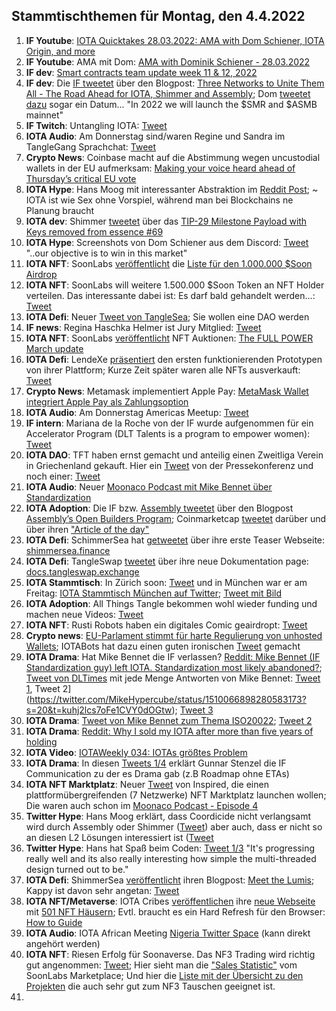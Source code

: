 ## Stammtischthemen für Montag, den 4.4.2022

1. **IF Youtube**: [IOTA Quicktakes 28.03.2022: AMA with Dom Schiener, IOTA Origin, and more](https://www.youtube.com/watch?v=W4WLp3ZaCYk)
2. **IF Youtube**: AMA mit Dom: [AMA with Dominik Schiener - 28.03.2022](https://www.youtube.com/watch?v=yuiCrwDFV7Q&t=1s)
3. **IF dev**: [Smart contracts team update week 11 & 12, 2022](https://github.com/iotaledger/engineering-updates/discussions/22)
4. **IF dev**: Die [IF tweetet](https://twitter.com/iota/status/1508791118787457024?s=20&t=EEVHy4CdUs4cHgj0vmVLxw) über den Blogpost: [Three Networks to Unite Them All - The Road Ahead for IOTA, Shimmer and Assembly](https://blog.iota.org/three-networks-to-unite-them-all/); Dom [tweetet dazu](https://twitter.com/DomSchiener/status/1508821143729364999?s=20&t=EEVHy4CdUs4cHgj0vmVLxw) sogar ein Datum... "In 2022 we will launch the $SMR and $ASMB mainnet"
5. **IF Twitch**: Untangling IOTA: [Tweet](https://twitter.com/iota/status/1508806306932609026?s=20&t=qsp9RdR0sYxPskJepllkjA)
6. **IOTA Audio**: Am Donnerstag sind/waren Regine und Sandra im TangleGang Sprachchat: [Tweet](https://twitter.com/GangTangleTalk/status/1508804967477530626?s=20&t=dQ7DdOMqTa1hmtrnq-JQDQ)
7. **Crypto News**: Coinbase macht auf die Abstimmung wegen uncustodial wallets in der EU aufmerksam: [Making your voice heard ahead of Thursday’s critical EU vote](https://blog.coinbase.com/making-your-voice-heard-ahead-of-thursdays-critical-eu-vote-f03730e83e5c)
8. **IOTA Hype**: Hans Moog mit interessanter Abstraktion im [Reddit Post](https://www.reddit.com/r/Iota/comments/tpva7f/hans_moog_on_dlts_and_a_shared_perception_of_time/i2fp4iz/?utm_medium=android_app&utm_source=share&context=3); 
 ~ IOTA ist wie Sex ohne Vorspiel, während man bei Blockchains ne Planung braucht
9. **IOTA dev**: Shimmer [tweetet](https://twitter.com/shimmernet/status/1508828873462587395?s=20&t=EEVHy4CdUs4cHgj0vmVLxw) über das [TIP-29 Milestone Payload with Keys removed from essence #69](https://github.com/iotaledger/tips/pull/69)
10. **IOTA Hype**: Screenshots von Dom Schiener aus dem Discord: [Tweet](https://twitter.com/Vrom14286662/status/1508995744753229828?s=20&t=LKfm10fEy0ZrKKcaDfEUQA) "..our objective is to win in this market"
11. **IOTA NFT**: SoonLabs [veröffentlicht](https://twitter.com/soon_labs/status/1508925275362324483?s=20&t=LKfm10fEy0ZrKKcaDfEUQA) die [Liste für den 1.000.000 $Soon Airdrop](https://t.co/nfuZAujLaN)
12. **IOTA NFT**: SoonLabs will weitere 1.500.000 $Soon Token an NFT Holder verteilen. Das interessante dabei ist: Es darf bald gehandelt werden...: [Tweet](https://twitter.com/soon_labs/status/1508929744351363073?s=20&t=LKfm10fEy0ZrKKcaDfEUQA)
13. **IOTA Defi**: Neuer [Tweet von TangleSea](https://twitter.com/TangleSeaDEX/status/1509104048221429762?s=20&t=kc_uj2novAiypzu_58J9ZQ); Sie wollen eine DAO werden
14. **IF news**: Regina Haschka Helmer ist Jury Mitglied: [Tweet](https://twitter.com/iota/status/1509080587755298819?s=20&t=emK5imyOTGo3qwzZVL6k7Q)
15. **IOTA NFT**: SoonLabs [veröffentlicht](https://twitter.com/soon_labs/status/1509169071597662210?s=20&t=hvjUt8uNvQmDFRWKQ4TMxw) NFT Auktionen: [The FULL POWER March update](https://soonlabs.medium.com/the-full-power-march-update-93593f433cf1)
16. **IOTA Defi**: LendeXe [präsentiert](https://twitter.com/LendeXeFinance/status/1509184067371155463?s=20&t=hvjUt8uNvQmDFRWKQ4TMxw) den ersten funktionierenden Prototypen von ihrer Plattform; Kurze Zeit später waren alle NFTs ausverkauft: [Tweet](https://twitter.com/LendeXeFinance/status/1509429970036301825?s=20&t=Hr5Gt6dpHAdipoctUQ9bEg)
17. **Crypto News**: Metamask implementiert Apple Pay: [MetaMask Wallet integriert Apple Pay als Zahlungsoption](https://www.btc-echo.de/schlagzeilen/krypto-auf-dem-iphone-metamask-wallet-integriert-apple-pay-138009/)
18. **IOTA Audio**: Am Donnerstag Americas Meetup: [Tweet](https://twitter.com/gregmart/status/1508893741146570752?s=20&t=ZElkoqe6P2SmgpttLK-ABA)
19. **IF intern**: Mariana de la Roche von der IF wurde aufgenommen für ein Accelerator Program (DLT Talents is a program to empower women): [Tweet](https://twitter.com/Marydlrw/status/1509128330993352706?s=20&t=ZElkoqe6P2SmgpttLK-ABA)
20. **IOTA DAO**: TFT haben ernst gemacht und anteilig einen Zweitliga Verein in Griechenland gekauft. Hier ein [Tweet](https://twitter.com/TheFansTogether/status/1509178110817755136?s=20&t=nVpnwFj81lXbyBeAY3igPA) von der Pressekonferenz und noch einer: [Tweet](https://twitter.com/TheFansTogether/status/1509488290126307330?s=20&t=Hr5Gt6dpHAdipoctUQ9bEg)
21. **IOTA Audio**: Neuer [Moonaco Podcast mit Mike Bennet über Standardization](https://open.spotify.com/episode/4dxEpevsxTRFqUBz2sve6N)
22. **IOTA Adoption**: Die IF bzw. [Assembly tweetet](https://twitter.com/assembly_net/status/1509516039809376260?s=20&t=Hr5Gt6dpHAdipoctUQ9bEg) über den Blogpost [Assembly’s Open Builders Program](https://blog.assembly.sc/introducing-touchpoint/); Coinmarketcap [tweetet](https://twitter.com/CoinMarketCap/status/1509693494532608033?s=20&t=Hr5Gt6dpHAdipoctUQ9bEg) darüber und über ihren ["Article of the day"](https://coinmarketcap.com/alexandria/signals/25592) 
23. **IOTA Defi**: SchimmerSea hat [getweetet](https://twitter.com/ShimmerSeaDEX/status/1509425264740093962?s=20&t=Hr5Gt6dpHAdipoctUQ9bEg) über ihre erste Teaser Webseite: [shimmersea.finance](https://shimmersea.finance/)
24. **IOTA Defi**: TangleSwap [tweetet](https://twitter.com/TangleSwapE/status/1509612917574242305) über ihre neue Dokumentation page: [docs.tangleswap.exchange](https://docs.tangleswap.exchange/)
25. **IOTA Stammtisch**: In Zürich soon: [Tweet](https://twitter.com/IotaZurich/status/1509466649660997635) und in München war er am Freitag: [IOTA Stammtisch München auf Twitter](https://twitter.com/IotaMunchen); [Tweet mit Bild](https://twitter.com/IotaMunchen/status/1510230751052185608?s=20&t=XXJUE5c9-DVdpFx0D3Snyw)
26. **IOTA Adoption**: All Things Tangle bekommen wohl wieder funding und machen neue Videos: [Tweet](https://twitter.com/allthingstangle/status/1509681626501976070?s=20&t=Hr5Gt6dpHAdipoctUQ9bEg)
27. **IOTA NFT**: Rusti Robots haben ein digitales Comic geairdropt: [Tweet](https://twitter.com/RustyRobotCC/status/1509588699683729419?s=20&t=Hr5Gt6dpHAdipoctUQ9bEg)
28. **Crypto news**: [EU-Parlament stimmt für harte Regulierung von unhosted Wallets](https://www.btc-echo.de/news/defi-todesstoss-eu-parlament-regulierung-unhosted-wallets-138148/); IOTABots hat dazu einen guten ironischen [Tweet](https://twitter.com/iotabots/status/1510179854343356421?s=20&t=XXJUE5c9-DVdpFx0D3Snyw) gemacht
29. **IOTA Drama**: Hat Mike Bennet die IF verlassen? [Reddit: Mike Bennet (IF Standardization guy) left IOTA. Standardization most likely abandoned?](https://www.reddit.com/r/Iota/comments/tu1rrp/mike_bennet_if_standardization_guy_left_iota/?utm_source=ifttt); [Tweet von DLTimes](https://twitter.com/TheDLTimes/status/1510178062557761536?s=20&t=kuhj2lcs7oFe1CVY0dOGtw) mit jede Menge Antworten von Mike Bennet: [Tweet 1](https://twitter.com/MikeHypercube/status/1510294702469398535?s=20&t=kuhj2lcs7oFe1CVY0dOGtw), Tweet 2](https://twitter.com/MikeHypercube/status/1510066898280583173?s=20&t=kuhj2lcs7oFe1CVY0dOGtw); [Tweet 3](https://twitter.com/MikeHypercube/status/1510300456274305032?s=20&t=kuhj2lcs7oFe1CVY0dOGtw)
30. **IOTA Drama**: [Tweet von Mike Bennet zum Thema ISO20022](https://twitter.com/MikeHypercube/status/1508831022477103110?s=20&t=kuhj2lcs7oFe1CVY0dOGtw); [Tweet 2](https://twitter.com/MikeHypercube/status/1510067163222192133?s=20&t=kuhj2lcs7oFe1CVY0dOGtw)
31. **IOTA Drama**: [Reddit: Why I sold my IOTA after more than five years of holding](https://www.reddit.com/r/IOTAmarkets/comments/tufi3a/why_i_sold_my_iota_after_more_than_five_years_of/?utm_source=share&utm_medium=ios_app&utm_name=iossmf)
32. **IOTA Video**: [IOTAWeekly 034: IOTAs größtes Problem](https://www.youtube.com/watch?v=-dduDpzsBiE)
33. **IOTA Drama**: In diesen [Tweets 1/4](https://twitter.com/Gunnar_Stenzel/status/1510388461060169734?s=20&t=AwlNNUIxOcbDxxiZO7wVLw) erklärt Gunnar Stenzel die IF Communication zu der es Drama gab (z.B Roadmap ohne ETAs)
34. **IOTA NFT Marktplatz**: Neuer [Tweet](https://twitter.com/inspyrdNFT/status/1510275678234628118?s=20&t=AwlNNUIxOcbDxxiZO7wVLw) von Inspired, die einen plattformübergreifenden (7 Netzwerke) NFT Marktplatz launchen wollen; Die waren auch schon im [Moonaco Podcast - Episode 4](https://open.spotify.com/episode/79WZsRIdfMfNunsMsXMt1n)
35. **Twitter Hype**: Hans Moog erklärt, dass Coordicide nicht verlangsamt wird durch Assembly oder Shimmer ([Tweet](https://twitter.com/hus_qy/status/1510629527885602825?s=20&t=AwlNNUIxOcbDxxiZO7wVLw)) aber auch, dass er nicht so an diesen L2 Lösungen interessiert ist ([Tweet](https://twitter.com/hus_qy/status/1510546555769610242?s=20&t=AwlNNUIxOcbDxxiZO7wVLw)
36. **Twitter Hype**: Hans hat Spaß beim Coden: [Tweet 1/3](https://twitter.com/hus_qy/status/1510684826965266446?s=20&t=AwlNNUIxOcbDxxiZO7wVLw) "It's progressing really well and its also really interesting how simple the multi-threaded design turned out to be."
37. **IOTA Defi**: ShimmerSea [veröffentlicht](https://twitter.com/ShimmerSeaDEX/status/1510679589416230924?s=20&t=AwlNNUIxOcbDxxiZO7wVLw) ihren Blogpost: [Meet the Lumis](https://medium.com/@shimmerseadefi/meet-the-lumis-614dd9106c70); Kappy ist davon sehr angetan: [Tweet](https://twitter.com/Rob_Daykin/status/1510686789073313799?s=20&t=AwlNNUIxOcbDxxiZO7wVLw)
38. **IOTA NFT/Metaverse**: IOTA Cribes [veröffentlichen](https://twitter.com/iotacribs/status/1510682152215662599?s=20&t=AwlNNUIxOcbDxxiZO7wVLw) ihre [neue Webseite](https://iotacribs.io/) mit [501 NFT Häusern](https://iotacribs.io/cribs); Evtl. braucht es ein Hard Refresh für den Browser: [How to Guide](https://www.documate.org/resources/what-is-a-hard-refresh-how-to-do-a-hard-refresh-in-any-browser)
39. **IOTA Audio**: IOTA African Meeting [Nigeria Twitter Space](https://twitter.com/IotaNigeria/status/1510630238417469444?s=20&t=AwlNNUIxOcbDxxiZO7wVLw) (kann direkt angehört werden)
40. **IOTA NFT**: Riesen Erfolg für Soonaverse. Das NF3 Trading wird richtig gut angenommen: [Tweet](https://twitter.com/soon_labs/status/1510488618724257794?s=20&t=AwlNNUIxOcbDxxiZO7wVLw); Hier sieht man die ["Sales Statistic"](https://datastudio.google.com/u/0/reporting/259acc9b-a746-4e0b-9685-dd702cf1df64/page/p_3ywcl74btc) vom SoonLabs Marketplace; Und hier die [Liste mit der Übersicht zu den Projekten](https://datastudio.google.com/u/0/reporting/259acc9b-a746-4e0b-9685-dd702cf1df64/page/NkwnC) die auch sehr gut zum NF3 Tauschen geeignet ist. 
41. 
